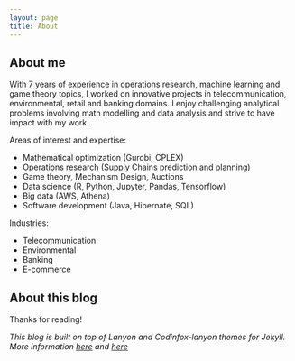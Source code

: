 ```yaml
---
layout: page
title: About
---
```

## About me

With 7 years of experience in operations research, machine learning and game theory topics, I
worked on innovative projects in telecommunication, environmental, retail and banking domains. I
enjoy challenging analytical problems involving math modelling and data analysis and
strive to have impact with my work.

Areas of interest and expertise:
* Mathematical optimization (Gurobi, CPLEX)
* Operations research (Supply Chains prediction and planning)
* Game theory, Mechanism Design, Auctions
* Data science (R, Python, Jupyter, Pandas, Tensorflow)
* Big data (AWS, Athena)
* Software development (Java, Hibernate, SQL)

Industries:
* Telecommunication
* Environmental
* Banking
* E-commerce


## About this blog



Thanks for reading!


*This blog is built on top of Lanyon and Codinfox-lanyon themes for Jekyll. More information [here](https://lanyon.getpoole.com/) and [here](https://github.com/codinfox/codinfox-lanyon)*
